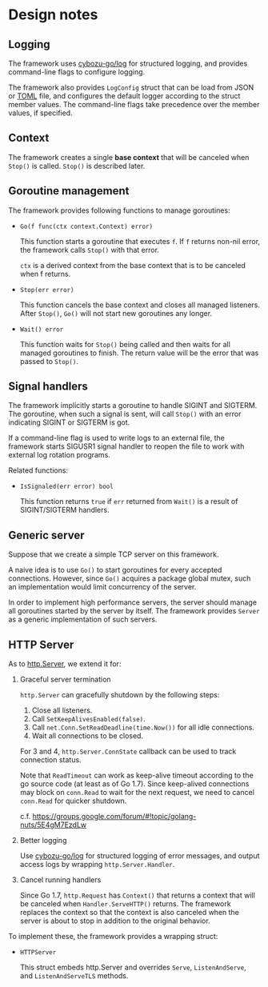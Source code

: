 Design notes
============

Logging
-------

The framework uses [cybozu-go/log][log] for structured logging, and
provides command-line flags to configure logging.

The framework also provides `LogConfig` struct that can be load from
JSON or [TOML][] file, and configures the default logger according to
the struct member values.  The command-line flags take precedence
over the member values, if specified.

Context
-------

The framework creates a single **base context** that will be canceled
when `Stop()` is called.  `Stop()` is described later.

Goroutine management
--------------------

The framework provides following functions to manage goroutines:

* `Go(f func(ctx context.Context) error)`

    This function starts a goroutine that executes `f`.  If `f` returns
    non-nil error, the framework calls `Stop()` with that error.

    `ctx` is a derived context from the base context that is to be
    canceled when f returns.

* `Stop(err error)`

    This function cancels the base context and closes all managed
    listeners.  After `Stop()`, `Go()` will not start new goroutines
    any longer.

* `Wait() error`

    This function waits for `Stop()` being called and then waits for
    all managed goroutines to finish.  The return value will be the error
    that was passed to `Stop()`.

Signal handlers
---------------

The framework implicitly starts a goroutine to handle SIGINT and SIGTERM.
The goroutine, when such a signal is sent, will call `Stop()` with an
error indicating SIGINT or SIGTERM is got.

If a command-line flag is used to write logs to an external file, the
framework starts SIGUSR1 signal handler to reopen the file to work with
external log rotation programs.

Related functions:

* `IsSignaled(err error) bool`

    This function returns `true` if `err` returned from `Wait()` is
    a result of SIGINT/SIGTERM handlers.

Generic server
--------------

Suppose that we create a simple TCP server on this framework.

A naive idea is to use `Go()` to start goroutines for every accepted
connections.  However, since `Go()` acquires a package global mutex,
such an implementation would limit concurrency of the server.

In order to implement high performance servers, the server should
manage all goroutines started by the server by itself.  The framework
provides `Server` as a generic implementation of such servers.

HTTP Server
-----------

As to [http.Server](https://golang.org/pkg/net/http/#Server), we extend it for:

1. Graceful server termination

    `http.Server` can gracefully shutdown by the following steps:

    1. Close all listeners.
    2. Call `SetKeepAlivesEnabled(false)`.
    3. Call `net.Conn.SetReadDeadline(time.Now())` for all idle connections.
    4. Wait all connections to be closed.

    For 3 and 4, `http.Server.ConnState` callback can be used to track
    connection status.

    Note that `ReadTimeout` can work as keep-alive timeout according
    to the go source code (at least as of Go 1.7).  Since keep-alived
    connections may block on `conn.Read` to wait for the next request,
    we need to cancel `conn.Read` for quicker shutdown.

    c.f. https://groups.google.com/forum/#!topic/golang-nuts/5E4gM7EzdLw

2. Better logging

    Use [cybozu-go/log][log] for structured logging of error messages,
    and output access logs by wrapping `http.Server.Handler`.

3. Cancel running handlers

    Since Go 1.7, `http.Request` has `Context()` that returns a context
    that will be canceled when `Handler.ServeHTTP()` returns.  The
    framework replaces the context so that the context is also canceled
    when the server is about to stop in addition to the original behavior.

To implement these, the framework provides a wrapping struct:

* `HTTPServer`

    This struct embeds http.Server and overrides `Serve`, `ListenAndServe`,
    and `ListenAndServeTLS` methods.


[log]: https://github.com/cybozu-go/log/
[TOML]: https://github.com/toml-lang/toml
